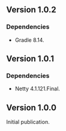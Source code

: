 ## Version 1.0.2

### Dependencies

* Gradle 8.14.

## Version 1.0.1

### Dependencies

* Netty 4.1.121.Final.

## Version 1.0.0

Initial publication.
